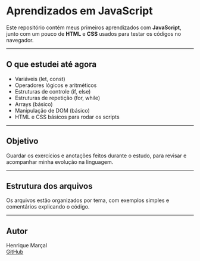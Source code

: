 # Aprendizados em JavaScript 

Este repositório contém meus primeiros aprendizados com **JavaScript**, junto com um pouco de **HTML** e **CSS** usados para testar os códigos no navegador.

---

## O que estudei até agora

- Variáveis (let, const)
- Operadores lógicos e aritméticos
- Estruturas de controle (if, else)
- Estruturas de repetição (for, while)
- Arrays (básico)
- Manipulação de DOM (básico)
- HTML e CSS básicos para rodar os scripts

---

## Objetivo

Guardar os exercícios e anotações feitos durante o estudo, para revisar e acompanhar minha evolução na linguagem.

---

## Estrutura dos arquivos

Os arquivos estão organizados por tema, com exemplos simples e comentários explicando o código.

---

## Autor

Henrique Marçal  
[GitHub](https://github.com/hmarcall)
